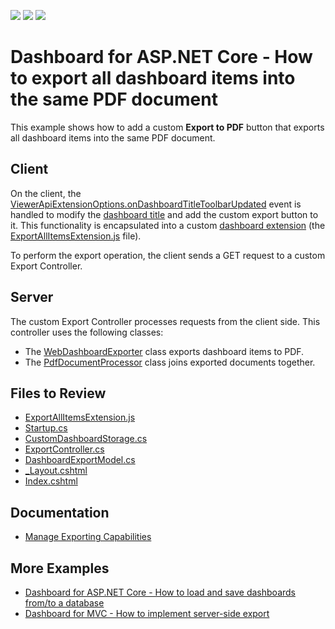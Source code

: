 <!-- default badges list -->
![](https://img.shields.io/endpoint?url=https://codecentral.devexpress.com/api/v1/VersionRange/434628383/21.2.3%2B)
[![](https://img.shields.io/badge/Open_in_DevExpress_Support_Center-FF7200?style=flat-square&logo=DevExpress&logoColor=white)](https://supportcenter.devexpress.com/ticket/details/T1091839)
[![](https://img.shields.io/badge/📖_How_to_use_DevExpress_Examples-e9f6fc?style=flat-square)](https://docs.devexpress.com/GeneralInformation/403183)
<!-- default badges end -->
# Dashboard for ASP.NET Core - How to export all dashboard items into the same PDF document

This example shows how to add a custom **Export to PDF** button that exports all dashboard items into the same PDF document.

## Client

On the client, the [ViewerApiExtensionOptions.onDashboardTitleToolbarUpdated](https://docs.devexpress.com/Dashboard/js-DevExpress.Dashboard.ViewerApiExtensionOptions#js_devexpress_dashboard_viewerapiextensionoptions_ondashboardtitletoolbarupdated) event is handled to modify the [dashboard title](https://docs.devexpress.com/Dashboard/117383/web-dashboard/ui-elements-and-customization/ui-elements/dashboard-title) and add the custom export button to it. This functionality is encapsulated into a custom [dashboard extension](https://docs.devexpress.com/Dashboard/117543/web-dashboard/ui-elements-and-customization/extensions-overview) (the [ExportAllItemsExtension.js](/CS/AspNetCoreDashboard_ExportAllItems/wwwroot/js/ExportAllItemsExtension.js) file).

To perform the export operation, the client sends a GET request to a custom Export Controller.

## Server

The custom Export Controller processes requests from the client side. This controller uses the following classes:

- The [WebDashboardExporter](https://docs.devexpress.com/Dashboard/DevExpress.DashboardWeb.WebDashboardExporter) class exports dashboard items to PDF.
- The [PdfDocumentProcessor](https://docs.devexpress.com/OfficeFileAPI/DevExpress.Pdf.PdfDocumentProcessor) class joins exported documents together.

## Files to Review

* [ExportAllItemsExtension.js](CS/AspNetCoreDashboard_ExportAllItems/wwwroot/js/ExportAllItemsExtension.js)
* [Startup.cs](./CS/AspNetCoreDashboard_ExportAllItems/Startup.cs)
* [CustomDashboardStorage.cs](./CS/AspNetCoreDashboard_ExportAllItems/Classes/CustomDashboardStorage.cs)
* [ExportController.cs](./CS/AspNetCoreDashboard_ExportAllItems/Controllers/ExportController.cs)
* [DashboardExportModel.cs](./CS/AspNetCoreDashboard_ExportAllItems/Models/DashboardExportModel.cs)
* [_Layout.cshtml](./CS/AspNetCoreDashboard_ExportAllItems/Pages/_Layout.cshtml)
* [Index.cshtml](./CS/AspNetCoreDashboard_ExportAllItems/Pages/Index.cshtml)

## Documentation

- [Manage Exporting Capabilities](https://docs.devexpress.com/Dashboard/400355/web-dashboard/aspnet-core-dashboard-control/manage-exporting-capabilities)

## More Examples

- [Dashboard for ASP.NET Core - How to load and save dashboards from/to a database](https://github.com/DevExpress-Examples/asp-net-core-dashboard-save-dashboards-to-database)
- [Dashboard for MVC - How to implement server-side export](https://github.com/DevExpress-Examples/aspnet-mvc-dashboard-how-to-implement-server-side-export-t590027)

